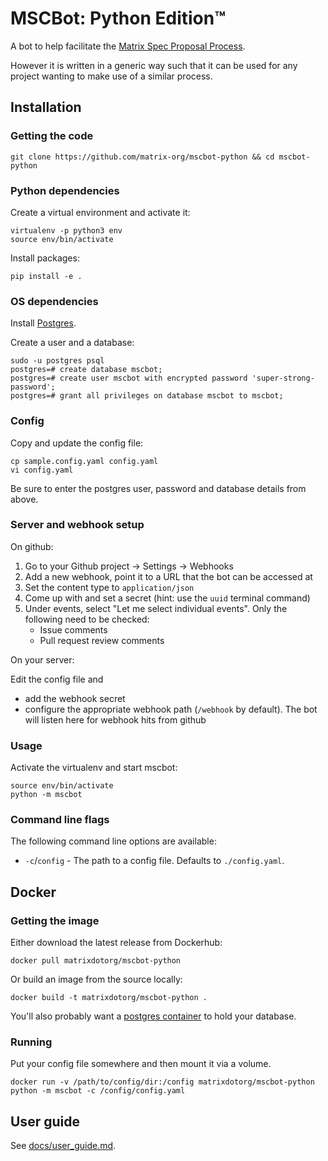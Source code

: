 # MSCBot: Python Edition™

A bot to help facilitate the [Matrix Spec Proposal
Process](https://matrix.org/docs/spec/proposals).

However it is written in a generic way such that it can be used for any project wanting to
make use of a similar process.

## Installation

### Getting the code

```
git clone https://github.com/matrix-org/mscbot-python && cd mscbot-python
```

### Python dependencies

Create a virtual environment and activate it:

```
virtualenv -p python3 env
source env/bin/activate
```

Install packages:

```
pip install -e .
```

### OS dependencies

Install [Postgres](https://www.postgresql.org/download/).

Create a user and a database:

```
sudo -u postgres psql
postgres=# create database mscbot;
postgres=# create user mscbot with encrypted password 'super-strong-password';
postgres=# grant all privileges on database mscbot to mscbot;
```

### Config

Copy and update the config file:

```
cp sample.config.yaml config.yaml
vi config.yaml
```

Be sure to enter the postgres user, password and database details from above.

### Server and webhook setup

On github:

1. Go to your Github project -> Settings -> Webhooks
1. Add a new webhook, point it to a URL that the bot can be accessed at
1. Set the content type to `application/json`
1. Come up with and set a secret (hint: use the `uuid` terminal command)
1. Under events, select "Let me select individual events". Only the following need to be checked:
    - Issue comments
    - Pull request review comments

On your server:

Edit the config file and
  - add the webhook secret
  - configure the appropriate webhook path (`/webhook` by default). The bot will listen
    here for webhook hits from github

### Usage

Activate the virtualenv and start mscbot:

```
source env/bin/activate
python -m mscbot
```

### Command line flags

The following command line options are available:

* `-c`/`config` - The path to a config file. Defaults to `./config.yaml`.

## Docker

### Getting the image

Either download the latest release from Dockerhub:

```
docker pull matrixdotorg/mscbot-python
```

Or build an image from the source locally:

```
docker build -t matrixdotorg/mscbot-python .
```

You'll also probably want a [postgres
container](https://hub.docker.com/_/postgres) to hold your database.

### Running

Put your config file somewhere and then mount it via a volume.

```
docker run -v /path/to/config/dir:/config matrixdotorg/mscbot-python python -m mscbot -c /config/config.yaml
```

## User guide

See [docs/user_guide.md](docs/user_guide.md).
